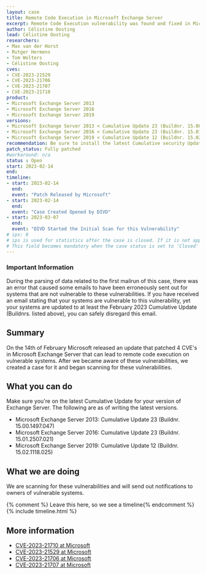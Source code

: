 ```yaml
---
layout: case
title: Remote Code Execution in Microsoft Exchange Server
excerpt: Remote Code Execution vulnerability was found and fixed in Microsoft Exchange Server, the DIVD is scanning for vulnerable systems and notifying owners of vulnerable systems
author: Célistine Oosting
lead: Célistine Oosting
researchers:
- Max van der Horst
- Rutger Hermens
- Tom Wolters
- Célistine Oosting
cves:
- CVE-2023-21529
- CVE-2023-21706
- CVE-2023-21707
- CVE-2023-21710
product: 
- Microsoft Exchange Server 2013
- Microsoft Exchange Server 2016
- Microsoft Exchange Server 2019
versions:
- Microsoft Exchange Server 2013 < Cumulative Update 23 (Buildnr. 15.00.1497.047)
- Microsoft Exchange Server 2016 < Cumulative Update 23 (Buildnr. 15.01.2507.021)
- Microsoft Exchange Server 2019 < Cumulative Update 12 (Buildnr. 15.02.1118.025)
recommendation: Be sure to install the latest Cumulative security Update from Microsoft for Exchange
patch_status: Fully patched
#workaround: n/a
status : Open
start: 2023-02-14
end: 
timeline:
- start: 2023-02-14
  end:
  event: "Patch Released by Microsoft"
- start: 2023-02-14
  end:
  event: "Case Created Opened by DIVD"
- start: 2023-03-07
  end:
  event: "DIVD Started the Initial Scan for this Vulnerability"
# ips: 0 
# ips is used for statistics after the case is closed. If it is not applicable, you can set IPs to n/a (e.g. stolen credentials)
# This field becomes mandatory when the case status is set to 'Closed'
---
```


### Important Information

During the parsing of data related to the first mailrun of this case, there was an error that caused some emails to have been erroneously sent out for systems that are not vulnerable to these vulnerabilities. If you have received an email stating that your systems are vulnerable to this vulnerability, yet your systems are updated to at least the February 2023 Cumulative Update (Buildnrs. listed above), you can safely disregard this email. 


## Summary

On the 14th of February Microsoft released an update that patched 4 CVE's in Microsoft Exchange Server that can lead to remote code execution on vulnerable systems.
After we became aware of these vulnerabilities, we created a case for it and began scanning for these vulnerabilities. 

## What you can do

Make sure you're on the latest Cumulative Update for your version of Exchange Server.
The following are as of writing the latest versions. 

* Microsoft Exchange Server 2013: Cumulative Update 23 (Buildnr. 15.00.1497.047)
* Microsoft Exchange Server 2016: Cumulative Update 23 (Buildnr. 15.01.2507.021)
* Microsoft Exchange Server 2019: Cumulative Update 12 (Buildnr. 15.02.1118.025)

## What we are doing

We are scanning for these vulnerabilities and will send out notifications to owners of vulnerable systems.

{% comment %}  Leave this here, so we see a timeline{% endcomment %}
{% include timeline.html %}


## More information
* [CVE-2023-21710 at Microsoft](https://msrc.microsoft.com/update-guide/vulnerability/CVE-2023-21710)
* [CVE-2023-21529 at Microsoft](https://msrc.microsoft.com/update-guide/vulnerability/CVE-2023-21529)
* [CVE-2023-21706 at Microsoft](https://msrc.microsoft.com/update-guide/vulnerability/CVE-2023-21706)
* [CVE-2023-21707 at Microsoft](https://msrc.microsoft.com/update-guide/vulnerability/CVE-2023-21707)
